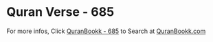 # Quran Verse - 685 

For more infos, Click [QuranBookk - 685](https://www.quranbookk.com/quran/search?q=685) to Search at [QuranBookk.com](http://quranbookk.com/)